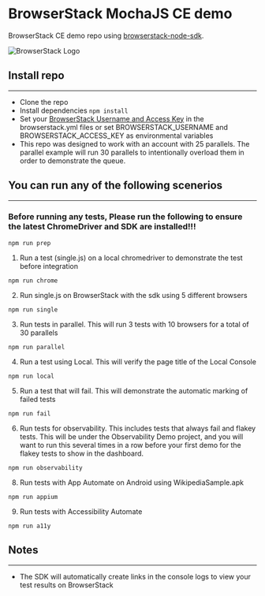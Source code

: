 # BrowserStack MochaJS CE demo

BrowserStack CE demo repo using [browserstack-node-sdk](https://www.npmjs.com/package/browserstack-node-sdk).

![BrowserStack Logo](https://d98b8t1nnulk5.cloudfront.net/production/images/layout/logo-header.png?1469004780)

## Install repo

---
- Clone the repo
- Install dependencies `npm install`
- Set your [BrowserStack Username and Access Key](https://www.browserstack.com/accounts/settings) in the browserstack.yml files or set BROWSERSTACK_USERNAME and BROWSERSTACK_ACCESS_KEY as environmental variables
- This repo was designed to work with an account with 25 parallels.  The parallel example will run 30 parallels to intentionally overload them in order to demonstrate the queue.

## You can run any of the following scenerios

---

### Before running any tests, Please run the following to ensure the latest ChromeDriver and SDK are installed!!!
```
npm run prep
```
1. Run a test (single.js) on a local chromedriver to demonstrate the test before integration
```
npm run chrome
```
2. Run single.js on BrowserStack with the sdk using 5 different browsers
```
npm run single
```
3.  Run tests in parallel.  This will run 3 tests with 10 browsers for a total of 30 parallels
```
npm run parallel
```
4. Run a test using Local.  This will verify the page title of the Local Console
```
npm run local
```
5. Run a test that will fail. This will demonstrate the automatic marking of failed tests
```
npm run fail
```
6. Run tests for observability. This includes tests that always fail and flakey tests.  This will be under the Observability Demo project, and you will want to run this several times in a row before your first demo for the flakey tests to show in the dashboard.
```
npm run observability
```
8. Run tests with App Automate on Android using WikipediaSample.apk
```
npm run appium
```
9. Run tests with Accessibility Automate
```
npm run a11y
```

## Notes

---
- The SDK will automatically create links in the console logs to view your test results on BrowserStack
  
